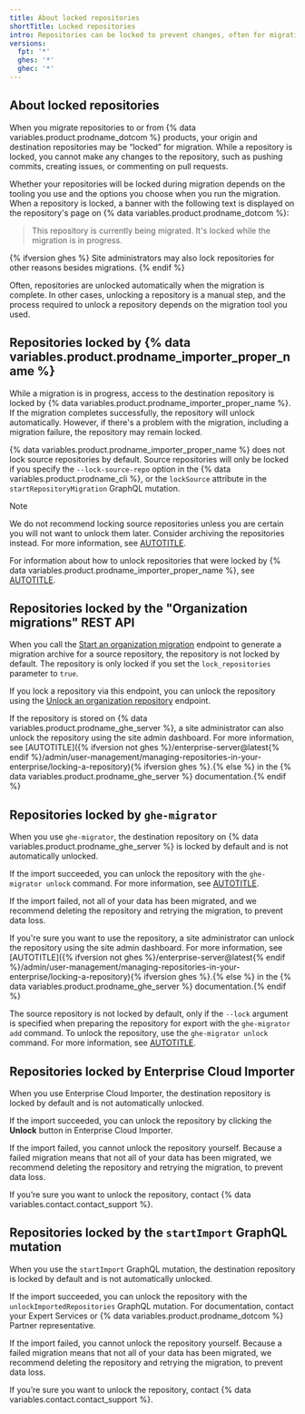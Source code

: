 ```yaml
---
title: About locked repositories
shortTitle: Locked repositories
intro: Repositories can be locked to prevent changes, often for migrations.
versions:
  fpt: '*'
  ghes: '*'
  ghec: '*'
---
```


## About locked repositories

When you migrate repositories to or from {% data variables.product.prodname_dotcom %} products, your origin and destination repositories may be “locked” for migration. While a repository is locked, you cannot make any changes to the repository, such as pushing commits, creating issues, or commenting on pull requests.

Whether your repositories will be locked during migration depends on the tooling you use and the options you choose when you run the migration. When a repository is locked, a banner with the following text is displayed on the repository's page on {% data variables.product.prodname_dotcom %}:

> This repository is currently being migrated. It's locked while the migration is in progress.

{% ifversion ghes %}
Site administrators may also lock repositories for other reasons besides migrations.
{% endif %}

Often, repositories are unlocked automatically when the migration is complete. In other cases, unlocking a repository is a manual step, and the process required to unlock a repository depends on the migration tool you used.

## Repositories locked by {% data variables.product.prodname_importer_proper_name %}

While a migration is in progress, access to the destination repository is locked by {% data variables.product.prodname_importer_proper_name %}. If the migration completes successfully, the repository will unlock automatically. However, if there's a problem with the migration, including a migration failure, the repository may remain locked.

{% data variables.product.prodname_importer_proper_name %} does not lock source repositories by default. Source repositories will only be locked if you specify the `--lock-source-repo` option in the {% data variables.product.prodname_cli %}, or the `lockSource` attribute in the `startRepositoryMigration` GraphQL mutation.

> [!NOTE]
> We do not recommend locking source repositories unless you are certain you will not want to unlock them later. Consider archiving the repositories instead. For more information, see [AUTOTITLE](/repositories/archiving-a-github-repository/archiving-repositories).

For information about how to unlock repositories that were locked by {% data variables.product.prodname_importer_proper_name %}, see [AUTOTITLE](/migrations/using-github-enterprise-importer/completing-your-migration-with-github-enterprise-importer/troubleshooting-your-migration-with-github-enterprise-importer#locked-repositories).

## Repositories locked by the "Organization migrations" REST API

When you call the [Start an organization migration](/rest/migrations/orgs#start-an-organization-migration) endpoint to generate a migration archive for a source repository, the repository is not locked by default. The repository is only locked if you set the `lock_repositories` parameter to `true`.

If you lock a repository via this endpoint, you can unlock the repository using the [Unlock an organization repository](/rest/migrations/orgs#unlock-an-organization-repository) endpoint.

If the repository is stored on {% data variables.product.prodname_ghe_server %}, a site administrator can also unlock the repository using the site admin dashboard. For more information, see [AUTOTITLE]({% ifversion not ghes %}/enterprise-server@latest{% endif %}/admin/user-management/managing-repositories-in-your-enterprise/locking-a-repository){% ifversion ghes %}.{% else %} in the {% data variables.product.prodname_ghe_server %} documentation.{% endif %}

## Repositories locked by `ghe-migrator`

When you use `ghe-migrator`, the destination repository on {% data variables.product.prodname_ghe_server %} is locked by default and is not automatically unlocked.

If the import succeeded, you can unlock the repository with the `ghe-migrator unlock` command. For more information, see [AUTOTITLE](/migrations/using-ghe-migrator/migrating-data-to-github-enterprise-server#unlocking-repositories-on-the-target-instance).

If the import failed, not all of your data has been migrated, and we recommend deleting the repository and retrying the migration, to prevent data loss.

If you're sure you want to use the repository, a site administrator can unlock the repository using the site admin dashboard. For more information, see [AUTOTITLE]({% ifversion not ghes %}/enterprise-server@latest{% endif %}/admin/user-management/managing-repositories-in-your-enterprise/locking-a-repository){% ifversion ghes %}.{% else %} in the {% data variables.product.prodname_ghe_server %} documentation.{% endif %}

The source repository is not locked by default, only if the `--lock` argument is specified when preparing the repository for export with the `ghe-migrator add` command. To unlock the repository, use the `ghe-migrator unlock` command. For more information, see [AUTOTITLE](/migrations/using-ghe-migrator/migrating-data-to-github-enterprise-server#unlocking-repositories-on-the-source).

## Repositories locked by Enterprise Cloud Importer

When you use Enterprise Cloud Importer, the destination repository is locked by default and is not automatically unlocked.

If the import succeeded, you can unlock the repository by clicking the **Unlock** button in Enterprise Cloud Importer.

If the import failed, you cannot unlock the repository yourself. Because a failed migration means that not all of your data has been migrated, we recommend deleting the repository and retrying the migration, to prevent data loss.

If you’re sure you want to unlock the repository, contact {% data variables.contact.contact_support %}.

## Repositories locked by the `startImport` GraphQL mutation

When you use the `startImport` GraphQL mutation, the destination repository is locked by default and is not automatically unlocked.

If the import succeeded, you can unlock the repository with the `unlockImportedRepositories` GraphQL mutation. For documentation, contact your Expert Services or {% data variables.product.prodname_dotcom %} Partner representative.

If the import failed, you cannot unlock the repository yourself. Because a failed migration means that not all of your data has been migrated, we recommend deleting the repository and retrying the migration, to prevent data loss.

If you’re sure you want to unlock the repository, contact {% data variables.contact.contact_support %}.
